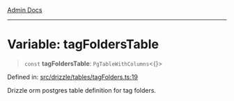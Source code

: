 [Admin Docs](/)

***

# Variable: tagFoldersTable

> `const` **tagFoldersTable**: `PgTableWithColumns`\<\{\}\>

Defined in: [src/drizzle/tables/tagFolders.ts:19](https://github.com/PratapRathi/talawa-api/blob/d256975b8804135eeae09572d0d303ebdab3b3d4/src/drizzle/tables/tagFolders.ts#L19)

Drizzle orm postgres table definition for tag folders.
